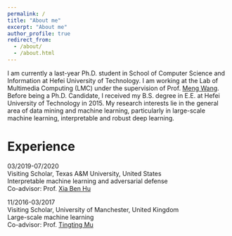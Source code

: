 ```yaml
---
permalink: /
title: "About me"
excerpt: "About me"
author_profile: true
redirect_from: 
  - /about/
  - /about.html
---
```


I am currently a last-year Ph.D. student in School of Computer Science and Information at Hefei University of Technology. I am working at the Lab of Multimedia Computing (LMC)  under the supervision of Prof. [Meng Wang](https://sites.google.com/view/meng-wang/home). Before being a Ph.D. Candidate, I received my B.S. degree in E.E. at Hefei University of Technology in 2015. My research interests lie in the general area of data mining and machine learning, particularly in large-scale machine learning, interpretable and robust deep learning.

# Experience

03/2019-07/2020 
<br>Visiting Scholar, Texas A&M University, United States 
<br>Interpretable machine learning and adversarial defense
<br>Co-advisor: Prof. [Xia Ben Hu](https://people.engr.tamu.edu/xiahu/index.html)

11/2016-03/2017 
<br>Visiting Scholar, University of Manchester, United Kingdom
<br>Large-scale machine learning
<br>Co-advisor: Prof. [Tingting Mu](https://personalpages.manchester.ac.uk/staff/tingting.mu/Site/About_Me.html)
